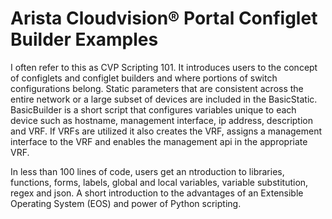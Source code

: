 # Arista Cloudvision&reg; Portal Configlet Builder Examples
I often refer to this as CVP Scripting 101.  It introduces users to the concept of configlets and configlet builders and where portions of switch configurations belong.  Static parameters that are consistent across the entire network or a large subset of devices are included in the BasicStatic.  BasicBuilder is a short script that configures variables unique to each device such as hostname, management interface, ip address, description and VRF. If VRFs are utilized it also creates the VRF, assigns a management interface to the VRF and enables the management api in the appropriate VRF.

In less than 100 lines of code, users get an ntroduction to libraries, functions, forms,  labels, global and local variables, variable substitution, regex and json.  A short introduction to the advantages of an Extensible Operating System (EOS) and power of Python scripting.
